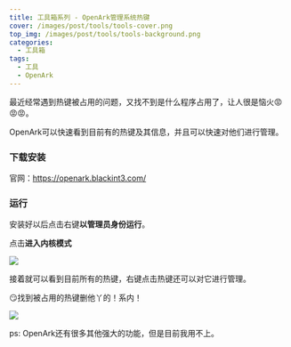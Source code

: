 ```yaml
---
title: 工具箱系列 - OpenArk管理系统热键
cover: /images/post/tools/tools-cover.png
top_img: /images/post/tools/tools-background.png
categories: 
  - 工具箱
tags: 
  - 工具
  - OpenArk
---
```


最近经常遇到热键被占用的问题，又找不到是什么程序占用了，让人很是恼火😡😡😡。

OpenArk可以快速看到目前有的热键及其信息，并且可以快速对他们进行管理。

### 下载安装
官网：https://openark.blackint3.com/

### 运行
安装好以后点击右键**以管理员身份运行**。

点击**进入内核模式**

![](/images/post/tools/Snipaste_2024-09-15_23-53-22.png)

接着就可以看到目前所有的热键，右键点击热键还可以对它进行管理。

😏找到被占用的热键删他丫的！系内！

![](/images/post/tools/7b770f9725d02cb2a9780ff5aa9ca317.png)

ps: OpenArk还有很多其他强大的功能，但是目前我用不上。